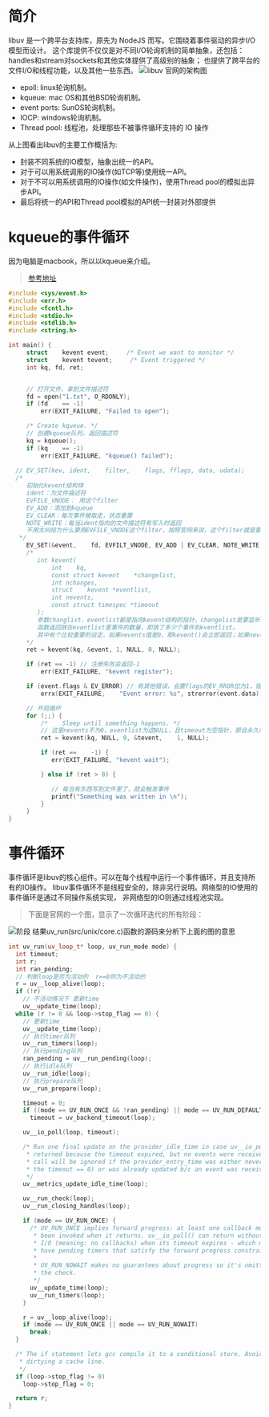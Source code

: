 # 简介
libuv 是一个跨平台支持库，原先为 NodeJS 而写。它围绕着事件驱动的异步I/O模型而设计。
这个库提供不仅仅是对不同I/O轮询机制的简单抽象，还包括：handles和stream对sockets和其他实体提供了高级别的抽象； 也提供了跨平台的文件I/O和线程功能，以及其他一些东西。
![libuv 官网的架构图](http://docs.libuv.org/en/v1.x/_images/architecture.png)
- epoll: linux轮询机制。
- kqueue: mac OS和其他BSD轮询机制。
- event ports: SunOS轮询机制。
- IOCP: windows轮询机制。
- Thread pool: 线程池，处理那些不被事件循环支持的 IO 操作

从上图看出libuv的主要工作概括为:
- 封装不同系统的IO模型，抽象出统一的API。
- 对于可以用系统调用的IO操作(如TCP等)使用统一API。
- 对于不可以用系统调用的IO操作(如文件操作)，使用Thread pool的模拟出异步API。
- 最后将统一的API和Thread pool模拟的API统一封装对外部提供
# kqueue的事件循环
因为电脑是macbook，所以以kqueue来介绍。
> [参考地址](https://www.cnblogs.com/cool-fire/p/14690040.html)
```cpp
#include <sys/event.h>
#include <err.h>
#include <fcntl.h>
#include <stdio.h>
#include <stdlib.h>
#include <string.h>

int main() {
     struct    kevent event;     /* Event we want to monitor */
     struct    kevent tevent;     /* Event triggered */
     int kq, fd, ret;


     // 打开文件，拿到文件描述符
     fd = open("1.txt", O_RDONLY);
     if (fd    == -1)
         err(EXIT_FAILURE, "Failed to open");

     /* Create kqueue. */
     // 创建kqueue队列，返回描述符
     kq = kqueue();
     if (kq    == -1)
         err(EXIT_FAILURE, "kqueue() failed");
  
  // EV_SET(kev, ident,    filter,    flags, fflags, data, udata);
  /*
     初始化kevent结构体
     ident：为文件描述符
     EVFILE_VNODE： 用这个filter
     EV_ADD：添加到kqueue
     EV_CLEAR：每次事件被取走，状态重置
     NOTE_WRITE：每当ident指向的文件描述符有写入时返回
     不用太纠结为什么要用EVFILE_VNODE这个filter，按照官网来说，这个filter就是要用监听文件变化的。
   */
     EV_SET(&event,    fd, EVFILT_VNODE, EV_ADD | EV_CLEAR, NOTE_WRITE, 0,    NULL);
     /*
        int kevent(
            int    kq, 
            const struct kevent    *changelist, 
            int nchanges,
            struct    kevent *eventlist, 
            int nevents,
            const struct timespec *timeout
        );
        参数changlist、eventlist都是指向kevent结构的指针，changelist是要监听的事件，如果事件发生，会放在eventlist里。
        函数返回放在eventlist里事件的数量，即放了多少个事件到eventlist。
        其中有个比较重要的设定，如果nevents值是0，那kevent()会立即返回；如果nevents不为0，且timeout指针为空，那么kevent()会永久阻塞，直到事件发生。
     */
     ret = kevent(kq, &event, 1, NULL, 0, NULL);

     if (ret == -1) // 注册失败会返回-1
         err(EXIT_FAILURE, "kevent register");

     if (event.flags & EV_ERROR) // 有其他错误，会置flags的EV_RROR位为1，错误数据放在data字段
         errx(EXIT_FAILURE,    "Event error: %s", strerror(event.data));

     // 开启循环
     for (;;) {
         /*    Sleep until something happens. */
         // 这里nevents不为0，eventlist为这NULL，且timeout为空指针，那会永久阻塞，直到有事件产生
         ret = kevent(kq, NULL, 0, &tevent,    1, NULL);

         if (ret ==    -1) {
            err(EXIT_FAILURE, "kevent wait");

         } else if (ret > 0) {

            // 每当有东西写到文件里了，就会触发事件
            printf("Something was written in \n");
         }
     }
}

```


# 事件循环
事件循环是libuv的核心组件。可以在每个线程中运行一个事件循环，并且支持所有的IO操作。
libuv事件循环不是线程安全的，除非另行说明。网络型的IO使用的事件循环是通过不同操作系统实现，
非网络型的IO则通过线程池实现。
> 下面是官网的一个图，显示了一次循环迭代的所有阶段：

![阶段](https://libuv-docs-chinese.readthedocs.io/zh/latest/_images/loop_iteration.png)
结果uv_run(src/unix/core.c)函数的源码来分析下上面的图的意思
```cpp
int uv_run(uv_loop_t* loop, uv_run_mode mode) {
  int timeout;
  int r;
  int ran_pending;
  // 判断loop是否为活动的  r==0则为不活动的
  r = uv__loop_alive(loop);
  if (!r)
    // 不活动情况下 更新time
    uv__update_time(loop);
  while (r != 0 && loop->stop_flag == 0) {
    // 更新time
    uv__update_time(loop);
    // 执行timer队列
    uv__run_timers(loop);
    // 执行pending队列
    ran_pending = uv__run_pending(loop);
    // 执行idle队列
    uv__run_idle(loop);
    // 执行prepare队列
    uv__run_prepare(loop);

    timeout = 0;
    if ((mode == UV_RUN_ONCE && !ran_pending) || mode == UV_RUN_DEFAULT)
      timeout = uv_backend_timeout(loop);

    uv__io_poll(loop, timeout);

    /* Run one final update on the provider_idle_time in case uv__io_poll
     * returned because the timeout expired, but no events were received. This
     * call will be ignored if the provider_entry_time was either never set (if
     * the timeout == 0) or was already updated b/c an event was received.
     */
    uv__metrics_update_idle_time(loop);

    uv__run_check(loop);
    uv__run_closing_handles(loop);

    if (mode == UV_RUN_ONCE) {
      /* UV_RUN_ONCE implies forward progress: at least one callback must have
       * been invoked when it returns. uv__io_poll() can return without doing
       * I/O (meaning: no callbacks) when its timeout expires - which means we
       * have pending timers that satisfy the forward progress constraint.
       *
       * UV_RUN_NOWAIT makes no guarantees about progress so it's omitted from
       * the check.
       */
      uv__update_time(loop);
      uv__run_timers(loop);
    }

    r = uv__loop_alive(loop);
    if (mode == UV_RUN_ONCE || mode == UV_RUN_NOWAIT)
      break;
  }

  /* The if statement lets gcc compile it to a conditional store. Avoids
   * dirtying a cache line.
   */
  if (loop->stop_flag != 0)
    loop->stop_flag = 0;

  return r;
}
```

